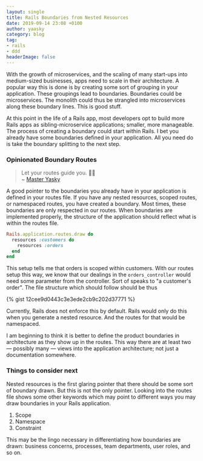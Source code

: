 ```yaml
---
layout: single
title: Rails Boundaries from Nested Resources
date: 2019-09-14 23:08 +0100
author: yaasky
category: blog
tag:
- rails
- ddd
headerImage: false
---
```


With the growth of microservices, and the scaling of many start-ups into medium-sized businesses, apps need to scale in their architecture. A popular way this is done is by creating some sort of grouping in your application. These groupings lead to boundaries. Boundaries could be microservices. The monolith could thus be strangled into microservices along these boundary lines. This is good stuff.

At this point in the life of a Rails app, most developers opt to build more Rails apps as sibling-microservice applications; smaller, more manageable. The process of creating a boundary could start within Rails. I bet you already have some boundaries defined in your application. All you need do is take the boundary splitting to the next step.

### Opinionated Boundary Routes

> Let your routes guide you. 🙏🏾  
> ~ [Master Yasky](https://twitter.com/Yaasky/status/1173634775216742407)

A good pointer to the boundaries you already have in your application is defined in your routes file. If you have any nested resources, scoped routes, or namespaced routes, you have created a boundary. Most times, these boundaries are only respected in our routes. When boundaries are implemented properly, the structure of the application should reflect what is within the routes file.

```ruby
Rails.application.routes.draw do
  resources :customers do
    resources :orders
  end
end
```

This setup tells me that orders is scoped within customers. With our routes setup this way, we know that our dealings in the `orders_controller` would need some parameter from the controller. Sort of speaks to "a customer's order". The file structure which should follow should be thus

{% gist 12cee9d0443c3e3ede2cb9c202d37771 %}

Currently, Rails does not enforce this by default. Rails would only do this when you generate a nested resource. And the routes for that would be namespaced.

I am beginning to think it is better to define the product boundaries in architecture as they show up in the routes. This way there are at least two — possibly many — views into the application architecture; not just a documentation somewhere.

### Things to consider next

Nested resources is the first glaring pointer that there should be some sort of boundary drawn. But this is not the only pointer. Looking into the routes file shows some other keywords which may point to different ways you may draw boundaries in your Rails application.

  1. Scope
  2. Namespace
  3. Constraint

This may be the lingo necessary in differentiating how boundaries are drawn: business concerns, processes, team departments, user roles, and so on.

